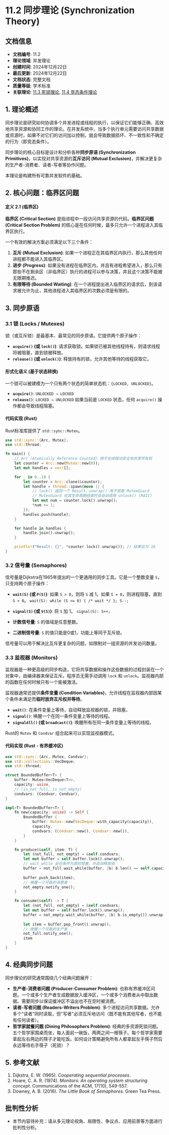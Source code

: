 # 11.2 同步理论 (Synchronization Theory)

## 文档信息

- **文档编号**: 11.2
- **理论领域**: 并发理论
- **创建时间**: 2024年12月22日
- **最后更新**: 2024年12月22日
- **文档状态**: 完整文档
- **质量等级**: 学术标准
- **关联理论**: [11.3 死锁理论](./11.3-死锁理论.md), [11.4 竞态条件理论](./11.4-竞态条件理论.md)

## 1. 理论概述

同步理论是研究如何协调多个并发进程或线程的执行，以保证它们能够正确、高效地共享资源和协同工作的理论。在并发系统中，当多个执行单元需要访问共享数据或资源时，如果不对它们的访问加以控制，就会导致数据损坏、不一致性和不确定的行为（即竞态条件）。

同步理论的核心目标是设计和分析各种**同步原语 (Synchronization Primitives)**，以实现对共享资源的**互斥访问 (Mutual Exclusion)**，并解决更复杂的生产者-消费者、读者-写者等协作问题。

本理论是构建所有可靠并发软件的基础。

## 2. 核心问题：临界区问题

#### 定义 2.1 (临界区)

**临界区 (Critical Section)** 是指进程中一段访问共享资源的代码。**临界区问题 (Critical Section Problem)** 的核心是在任何时候，最多只允许一个进程进入其临界区执行。

一个有效的解决方案必须满足以下三个条件：

1. **互斥 (Mutual Exclusion)**: 如果一个进程正在其临界区内执行，那么其他任何进程都不能进入其临界区。
2. **进步 (Progress)**: 如果没有进程在临界区内，并且有进程希望进入，那么只有那些不在剩余区（非临界区）执行的进程可以参与决策，并且这个决策不能被无限期推迟。
3. **有限等待 (Bounded Waiting)**: 在一个进程提出进入临界区的请求后，到该请求被允许为止，其他进程进入其临界区的次数必须是有限的。

## 3. 同步原语

### 3.1 锁 (Locks / Mutexes)

锁（或互斥锁）是最基本、最常见的同步原语。它提供两个原子操作：

- **`acquire()` (或 `lock()`)**: 请求获取锁。如果锁已被其他线程持有，则请求线程将被阻塞，直到锁被释放。
- **`release()` (或 `unlock()`)**: 释放持有的锁，允许其他等待的线程获取它。

#### 形式化语义 (基于状态转换)

一个锁可以被建模为一个只有两个状态的简单状态机：`{LOCKED, UNLOCKED}`。

- **`acquire()`**: `UNLOCKED → LOCKED`
- **`release()`**: `LOCKED → UNLOCKED`
如果当前是 `LOCKED` 状态，任何 `acquire()` 操作都会导致线程阻塞。

#### 代码实现 (Rust)

Rust标准库提供了 `std::sync::Mutex`。

```rust
use std::sync::{Arc, Mutex};
use std::thread;

fn main() {
    // Arc (Atomically Reference Counted) 用于在线程间安全地共享所有权
    let counter = Arc::new(Mutex::new(0));
    let mut handles = vec![];

    for _ in 0..10 {
        let counter = Arc::clone(&counter);
        let handle = thread::spawn(move || {
            // lock() 返回一个 Result，unwrap() 用于获取 MutexGuard
            // MutexGuard 在其生命周期结束时会自动调用 unlock() (RAII)
            let mut num = counter.lock().unwrap();
            *num += 1;
        });
        handles.push(handle);
    }

    for handle in handles {
        handle.join().unwrap();
    }

    println!("Result: {}", *counter.lock().unwrap()); // 结果应为 10
}
```

### 3.2 信号量 (Semaphores)

信号量是Dijkstra在1965年提出的一个更通用的同步工具。它是一个整数变量 `S`，只支持两个原子操作：

- **`wait(S)` (或 `P(S)`)**: 如果 `S > 0`，则将 `S` 减 1。如果 `S = 0`，则进程阻塞，直到 `S > 0`。
  `wait(S): while (S <= 0) { /* wait */ }; S--;`
- **`signal(S)` (或 `V(S)`)**: 将 `S` 加 1。
  `signal(S): S++;`

- **计数信号量**: `S` 的值域是任意整数。
- **二进制信号量**: `S` 的值只能是0或1，功能上等同于互斥锁。

信号量可以用于解决比互斥更复杂的问题，如限制对一组资源的并发访问数量。

### 3.3 监视器 (Monitors)

监视器是一种更高级的同步构造，它将共享数据和操作这些数据的过程封装在一个对象中，由编译器来保证互斥。程序员无需手动调用 `lock` 和 `unlock`。监视器内部的函数在任何时候只有一个能被激活。

监视器通常还提供**条件变量 (Condition Variables)**，允许线程在监视器内部因某个条件未满足而**临时放弃互斥权并等待**。

- **`wait()`**: 在条件变量上等待，自动释放监视器的锁，并阻塞。
- **`signal()`**: 唤醒一个在同一条件变量上等待的线程。
- **`signalAll()` (或 `broadcast()`)**: 唤醒所有在同一条件变量上等待的线程。

Rust的 `Mutex` 和 `Condvar` 组合起来可以实现监视器模式。

#### 代码实现 (Rust - 有界缓冲区)

```rust
use std::sync::{Arc, Mutex, Condvar};
use std::collections::VecDeque;
use std::thread;

struct BoundedBuffer<T> {
    buffer: Mutex<VecDeque<T>>,
    capacity: usize,
    // (is_not_full, is_not_empty)
    condvars: (Condvar, Condvar),
}

impl<T> BoundedBuffer<T> {
    fn new(capacity: usize) -> Self {
        BoundedBuffer {
            buffer: Mutex::new(VecDeque::with_capacity(capacity)),
            capacity,
            condvars: (Condvar::new(), Condvar::new()),
        }
    }

    fn produce(&self, item: T) {
        let (not_full, not_empty) = &self.condvars;
        let mut buffer = self.buffer.lock().unwrap();
        // wait_while 会在条件为真时阻塞，并自动释放锁
        buffer = not_full.wait_while(buffer, |b| b.len() == self.capacity).unwrap();
        
        buffer.push_back(item);
        // 唤醒一个可能的消费者
        not_empty.notify_one();
    }

    fn consume(&self) -> T {
        let (not_full, not_empty) = &self.condvars;
        let mut buffer = self.buffer.lock().unwrap();
        buffer = not_empty.wait_while(buffer, |b| b.is_empty()).unwrap();
        
        let item = buffer.pop_front().unwrap();
        // 唤醒一个可能的生产者
        not_full.notify_one();
        item
    }
}
```

## 4. 经典同步问题

同步理论的研究通常围绕几个经典问题展开：

- **生产者-消费者问题 (Producer-Consumer Problem)**: 也称有界缓冲区问题。一个或多个生产者生成数据放入缓冲区，一个或多个消费者从中取出数据。需要同步以保证缓冲区不溢出也不在空时被消费。
- **读者-写者问题 (Readers-Writers Problem)**: 多个进程访问共享数据。允许多个"读者"同时读取，但"写者"必须互斥地访问（既不能有其他写者，也不能有任何读者）。
- **哲学家就餐问题 (Dining Philosophers Problem)**: 经典的多资源死锁问题。五个哲学家围桌而坐，每人面前一碗饭，两两之间一根筷子。每个哲学家需要拿起左右两边的筷子才能吃饭。如何设计策略避免所有人都拿起左手筷子然后永远等待右手筷子（死锁）？

## 5. 参考文献

1. Dijkstra, E. W. (1965). *Cooperating sequential processes*.
2. Hoare, C. A. R. (1974). *Monitors: An operating system structuring concept*. Communications of the ACM, 17(10), 549-557.
3. Downey, A. B. (2016). *The Little Book of Semaphores*. Green Tea Press.


## 批判性分析

- 本节内容待补充：请从多元理论视角、局限性、争议点、应用前景等方面进行批判性分析。
